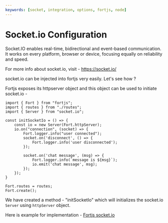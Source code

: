 ```yaml
---
keywords: [socket, integration, options, fortjs, node]
---
```


# Socket.io Configuration

Socket.IO enables real-time, bidirectional and event-based communication.
It works on every platform, browser or device, focusing equally on reliability and speed.

For more info about socket.io, visit - https://socket.io/

socket.io can be injected into fortjs very easily. Let's see how ?

Fortjs exposes its httpserver object and this object can be used to initiate socket.io - 

```
import { Fort } from "fortjs";
import { routes } from "./routes";
import { Server } from "socket.io";

const initSocketIo = () => {
    const io = new Server(Fort.httpServer);
    io.on("connection", (socket) => {
        Fort.logger.info("user connected");
        socket.on('disconnect', () => {
            Fort.logger.info('user disconnected');
        });

        socket.on('chat message', (msg) => {
            Fort.logger.info(`message is ${msg}`);
            io.emit('chat message', msg);
        });
    });
}

Fort.routes = routes;
Fort.create();

```

We have created a method - "initSocketIo" which will initializes the socket.io `Server` using `httpServer` object.

Here is example for implementation - [Fortjs socket.io](https://github.com/ujjwalguptaofficial/fortjs-examples/tree/master/socket.io)